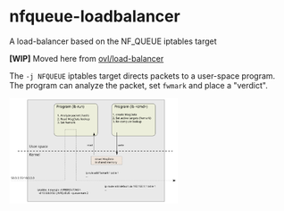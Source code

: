 # nfqueue-loadbalancer

A load-balancer based on the NF_QUEUE iptables target

**[WIP]** Moved here from [ovl/load-balancer](https://github.com/Nordix/xcluster/tree/master/ovl/load-balancer)

The `-j NFQUEUE` iptables target directs packets to a user-space
program. The program can analyze the packet, set `fwmark` and place a
"verdict".

<img src="nfqueue.svg" alt="NFQUEUQE packet path" width="60%" />


